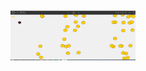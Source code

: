 <!DOCTYPE html>
<html>

   <body>
<img src="https://github.com/vivekpenuli/p5.js/blob/master/lo.PNG" alt="Simply Easy Learning" width="200"
         height="80">
   </body>
</html>
